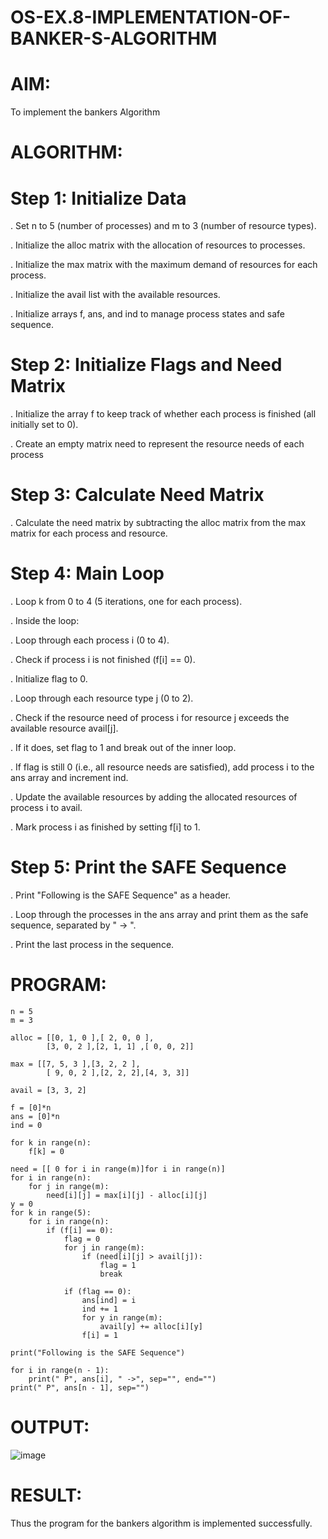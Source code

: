 # OS-EX.8-IMPLEMENTATION-OF-BANKER-S-ALGORITHM

# AIM:

To implement the bankers Algorithm

# ALGORITHM:

# Step 1: Initialize Data

. Set n to 5 (number of processes) and m to 3 (number of resource types).

. Initialize the alloc matrix with the allocation of resources to processes.

. Initialize the max matrix with the maximum demand of resources for each process.

. Initialize the avail list with the available resources.

. Initialize arrays f, ans, and ind to manage process states and safe sequence.

# Step 2: Initialize Flags and Need Matrix

. Initialize the array f to keep track of whether each process is finished (all initially set to 0).

. Create an empty matrix need to represent the resource needs of each process

# Step 3: Calculate Need Matrix

. Calculate the need matrix by subtracting the alloc matrix from the max matrix for each process and resource.

# Step 4: Main Loop

. Loop k from 0 to 4 (5 iterations, one for each process).

. Inside the loop:

. Loop through each process i (0 to 4).

. Check if process i is not finished (f[i] == 0).

. Initialize flag to 0.

. Loop through each resource type j (0 to 2).

. Check if the resource need of process i for resource j exceeds the available resource avail[j].

. If it does, set flag to 1 and break out of the inner loop.

. If flag is still 0 (i.e., all resource needs are satisfied), add process i to the ans array and increment ind.

. Update the available resources by adding the allocated resources of process i to avail.

. Mark process i as finished by setting f[i] to 1.

# Step 5: Print the SAFE Sequence

. Print "Following is the SAFE Sequence" as a header.

. Loop through the processes in the ans array and print them as the safe sequence, separated by " -> ".

. Print the last process in the sequence.

# PROGRAM:

```
n = 5
m = 3

alloc = [[0, 1, 0 ],[ 2, 0, 0 ],
        [3, 0, 2 ],[2, 1, 1] ,[ 0, 0, 2]]

max = [[7, 5, 3 ],[3, 2, 2 ],
        [ 9, 0, 2 ],[2, 2, 2],[4, 3, 3]]

avail = [3, 3, 2]

f = [0]*n
ans = [0]*n
ind = 0

for k in range(n):
    f[k] = 0

need = [[ 0 for i in range(m)]for i in range(n)]
for i in range(n):
    for j in range(m):
        need[i][j] = max[i][j] - alloc[i][j]
y = 0
for k in range(5):
    for i in range(n):
        if (f[i] == 0):
            flag = 0
            for j in range(m):
                if (need[i][j] > avail[j]):
                    flag = 1
                    break

            if (flag == 0):
                ans[ind] = i
                ind += 1
                for y in range(m):
                    avail[y] += alloc[i][y]
                f[i] = 1

print("Following is the SAFE Sequence")

for i in range(n - 1):
    print(" P", ans[i], " ->", sep="", end="")
print(" P", ans[n - 1], sep="")
```
# OUTPUT:

![image](https://github.com/POKALAGURAVAIAH8121/OS-EX.8-IMPLEMENTATION-OF-BANKER-S-ALGORITHM/assets/128034765/25336172-c4e0-45c9-b89a-0844e457b0e7)

# RESULT:

Thus the program for the bankers algorithm is implemented successfully.
